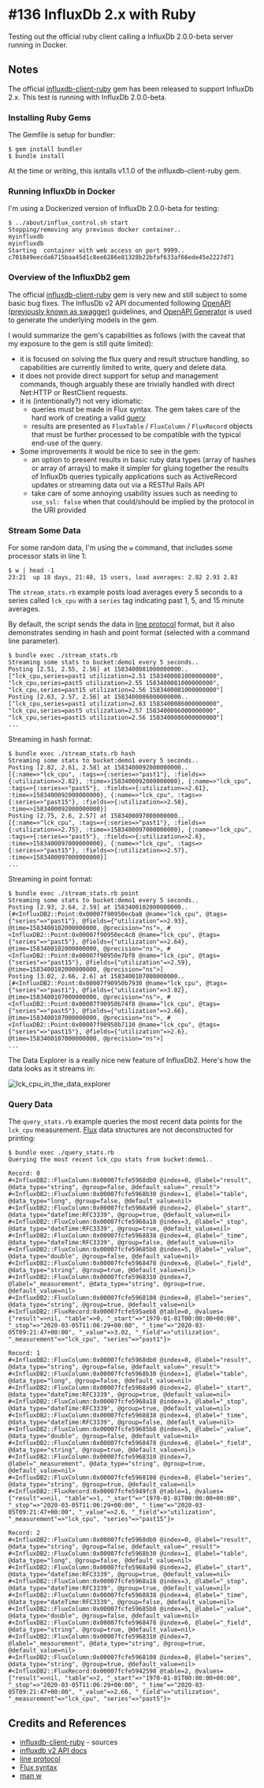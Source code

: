 # #136 InfluxDb 2.x with Ruby

Testing out the official ruby client calling a InfluxDb 2.0.0-beta server running in Docker.

## Notes

The official [influxdb-client-ruby](https://github.com/influxdata/influxdb-client-ruby) gem has been released to support InfluxDb 2.x.
This test is running with InfluxDb 2.0.0-beta.

### Installing Ruby Gems

The Gemfile is setup for bundler:

    $ gem install bundler
    $ bundle install

At the time or writing, this isntalls v1.1.0 of the influxdb-client-ruby gem.

### Running InfluxDb in Docker

I'm using a Dockerized version of InfluxDb 2.0.0-beta for testing:

```
$ ../about/influx_control.sh start
Stopping/removing any previous docker container..
myinfluxdb
myinfluxdb
Starting  container with web access on port 9999..
c701849eecda6715baa45d1c8ee6286e81328b22bfaf633af66ede45e2227d71
```

### Overview of the InfluxDb2 gem

The official [influxdb-client-ruby](https://github.com/influxdata/influxdb-client-ruby) gem is very new and still subject to some basic bug fixes.
The InflusDb v2 API documented following [OpenAPI (previously known as swagger)](https://en.wikipedia.org/wiki/OpenAPI_Specification) guidelines,
and [OpenAPI Generator](https://openapi-generator.tech/) is used to generate the underlying models in the gem.

I would summarize the gem's capabilities as follows (with the caveat that my exposure to the gem is still quite limited):

* it is focused on solving the flux query and result structure handling, so capabilities are currently limited to write, query and delete data.
* it does not provide direct support for setup and management commands, though arguably these are trivially handled with direct Net:HTTP or RestClient requests.
* it is (intentionally?) not very idiomatic:
  * queries must be made in Flux syntax. The gem takes care of the hard work of creating a valid [query](https://v2.docs.influxdata.com/v2.0/api/#operation/PostQuery)
  * results are presented as `FluxTable` / `FluxColumn` / `FluxRecord` objects that must be further processed to be compatible with the typical end-use of the query.
* Some improvements it would be nice to see in the gem:
  * an option to present results in basic ruby data types (array of hashes or array of arrays) to make it simpler for gluing together the results of InfluxDb queries typically applications such as ActiveRecord updates or streaming data out via a RESTful Rails API
  * take care of some annoying usability issues such as needing to `use_ssl: false` when that could/should be implied by the protocol in the URI provided


### Stream Some Data

For some random data, I'm using the `w` command, that includes some processor stats in line 1:

```
$ w | head -1
23:21  up 18 days, 21:48, 15 users, load averages: 2.82 2.93 2.83
```

The `stream_stats.rb` example posts load averages every 5 seconds to a series called `lck_cpu`
with a `series` tag indicating past 1, 5, and 15 minute averages.

By default, the script sends the data in [line protocol](https://v2.docs.influxdata.com/v2.0/reference/syntax/line-protocol/) format,
but it also demonstrates sending in hash and point format (selected with a command line parameter).

```
$ bundle exec ./stream_stats.rb
Streaming some stats to bucket:demo1 every 5 seconds..
Posting [2.51, 2.55, 2.56] at 1583400081000000000..
["lck_cpu,series=past1 utilization=2.51 1583400081000000000", "lck_cpu,series=past5 utilization=2.55 1583400081000000000", "lck_cpu,series=past15 utilization=2.56 1583400081000000000"]
Posting [2.63, 2.57, 2.56] at 1583400086000000000..
["lck_cpu,series=past1 utilization=2.63 1583400086000000000", "lck_cpu,series=past5 utilization=2.57 1583400086000000000", "lck_cpu,series=past15 utilization=2.56 1583400086000000000"]
...
```

Streaming in hash format:

```
$ bundle exec ./stream_stats.rb hash
Streaming some stats to bucket:demo1 every 5 seconds..
Posting [2.82, 2.61, 2.58] at 1583400092000000000..
[{:name=>"lck_cpu", :tags=>{:series=>"past1"}, :fields=>{:utilization=>2.82}, :time=>1583400092000000000}, {:name=>"lck_cpu", :tags=>{:series=>"past5"}, :fields=>{:utilization=>2.61}, :time=>1583400092000000000}, {:name=>"lck_cpu", :tags=>{:series=>"past15"}, :fields=>{:utilization=>2.58}, :time=>1583400092000000000}]
Posting [2.75, 2.6, 2.57] at 1583400097000000000..
[{:name=>"lck_cpu", :tags=>{:series=>"past1"}, :fields=>{:utilization=>2.75}, :time=>1583400097000000000}, {:name=>"lck_cpu", :tags=>{:series=>"past5"}, :fields=>{:utilization=>2.6}, :time=>1583400097000000000}, {:name=>"lck_cpu", :tags=>{:series=>"past15"}, :fields=>{:utilization=>2.57}, :time=>1583400097000000000}]
...
```

Streaming in point format:

```
$ bundle exec ./stream_stats.rb point
Streaming some stats to bucket:demo1 every 5 seconds..
Posting [2.93, 2.64, 2.59] at 1583400102000000000..
[#<InfluxDB2::Point:0x00007f90950ecba8 @name="lck_cpu", @tags={"series"=>"past1"}, @fields={"utilization"=>2.93}, @time=1583400102000000000, @precision="ns">, #<InfluxDB2::Point:0x00007f90950ec4c8 @name="lck_cpu", @tags={"series"=>"past5"}, @fields={"utilization"=>2.64}, @time=1583400102000000000, @precision="ns">, #<InfluxDB2::Point:0x00007f90950e7bf8 @name="lck_cpu", @tags={"series"=>"past15"}, @fields={"utilization"=>2.59}, @time=1583400102000000000, @precision="ns">]
Posting [3.02, 2.66, 2.6] at 1583400107000000000..
[#<InfluxDB2::Point:0x00007f90950b7930 @name="lck_cpu", @tags={"series"=>"past1"}, @fields={"utilization"=>3.02}, @time=1583400107000000000, @precision="ns">, #<InfluxDB2::Point:0x00007f90950b74f8 @name="lck_cpu", @tags={"series"=>"past5"}, @fields={"utilization"=>2.66}, @time=1583400107000000000, @precision="ns">, #<InfluxDB2::Point:0x00007f90950b7110 @name="lck_cpu", @tags={"series"=>"past15"}, @fields={"utilization"=>2.6}, @time=1583400107000000000, @precision="ns">]
...
```

The Data Explorer is a really nice new feature of InfluxDb2. Here's how the data looks as it streams in:

![lck_cpu_in_the_data_explorer](./assets/lck_cpu_in_the_data_explorer.png?raw=true)

### Query Data

The `query_stats.rb` example queries the most recent data points for the `lck_cpu` measurement.
[Flux](https://v2.docs.influxdata.com/v2.0/reference/syntax/flux/) data structures are not deconstructed for printing:

```
$ bundle exec ./query_stats.rb
Querying the most recent lck_cpu stats from bucket:demo1..

Record: 0
#<InfluxDB2::FluxColumn:0x00007fcfe5968db0 @index=0, @label="result", @data_type="string", @group=false, @default_value="_result">
#<InfluxDB2::FluxColumn:0x00007fcfe5968b30 @index=1, @label="table", @data_type="long", @group=false, @default_value=nil>
#<InfluxDB2::FluxColumn:0x00007fcfe5968a90 @index=2, @label="_start", @data_type="dateTime:RFC3339", @group=true, @default_value=nil>
#<InfluxDB2::FluxColumn:0x00007fcfe5968a18 @index=3, @label="_stop", @data_type="dateTime:RFC3339", @group=true, @default_value=nil>
#<InfluxDB2::FluxColumn:0x00007fcfe5968838 @index=4, @label="_time", @data_type="dateTime:RFC3339", @group=false, @default_value=nil>
#<InfluxDB2::FluxColumn:0x00007fcfe59685b8 @index=5, @label="_value", @data_type="double", @group=false, @default_value=nil>
#<InfluxDB2::FluxColumn:0x00007fcfe5968478 @index=6, @label="_field", @data_type="string", @group=true, @default_value=nil>
#<InfluxDB2::FluxColumn:0x00007fcfe5968310 @index=7, @label="_measurement", @data_type="string", @group=true, @default_value=nil>
#<InfluxDB2::FluxColumn:0x00007fcfe5968108 @index=8, @label="series", @data_type="string", @group=true, @default_value=nil>
#<InfluxDB2::FluxRecord:0x00007fcfe595aeb8 @table=0, @values={"result"=>nil, "table"=>0, "_start"=>"1970-01-01T00:00:00+00:00", "_stop"=>"2020-03-05T11:06:29+00:00", "_time"=>"2020-03-05T09:21:47+00:00", "_value"=>3.02, "_field"=>"utilization", "_measurement"=>"lck_cpu", "series"=>"past1"}>

Record: 1
#<InfluxDB2::FluxColumn:0x00007fcfe5968db0 @index=0, @label="result", @data_type="string", @group=false, @default_value="_result">
#<InfluxDB2::FluxColumn:0x00007fcfe5968b30 @index=1, @label="table", @data_type="long", @group=false, @default_value=nil>
#<InfluxDB2::FluxColumn:0x00007fcfe5968a90 @index=2, @label="_start", @data_type="dateTime:RFC3339", @group=true, @default_value=nil>
#<InfluxDB2::FluxColumn:0x00007fcfe5968a18 @index=3, @label="_stop", @data_type="dateTime:RFC3339", @group=true, @default_value=nil>
#<InfluxDB2::FluxColumn:0x00007fcfe5968838 @index=4, @label="_time", @data_type="dateTime:RFC3339", @group=false, @default_value=nil>
#<InfluxDB2::FluxColumn:0x00007fcfe59685b8 @index=5, @label="_value", @data_type="double", @group=false, @default_value=nil>
#<InfluxDB2::FluxColumn:0x00007fcfe5968478 @index=6, @label="_field", @data_type="string", @group=true, @default_value=nil>
#<InfluxDB2::FluxColumn:0x00007fcfe5968310 @index=7, @label="_measurement", @data_type="string", @group=true, @default_value=nil>
#<InfluxDB2::FluxColumn:0x00007fcfe5968108 @index=8, @label="series", @data_type="string", @group=true, @default_value=nil>
#<InfluxDB2::FluxRecord:0x00007fcfe5949fc8 @table=1, @values={"result"=>nil, "table"=>1, "_start"=>"1970-01-01T00:00:00+00:00", "_stop"=>"2020-03-05T11:06:29+00:00", "_time"=>"2020-03-05T09:21:47+00:00", "_value"=>2.6, "_field"=>"utilization", "_measurement"=>"lck_cpu", "series"=>"past15"}>

Record: 2
#<InfluxDB2::FluxColumn:0x00007fcfe5968db0 @index=0, @label="result", @data_type="string", @group=false, @default_value="_result">
#<InfluxDB2::FluxColumn:0x00007fcfe5968b30 @index=1, @label="table", @data_type="long", @group=false, @default_value=nil>
#<InfluxDB2::FluxColumn:0x00007fcfe5968a90 @index=2, @label="_start", @data_type="dateTime:RFC3339", @group=true, @default_value=nil>
#<InfluxDB2::FluxColumn:0x00007fcfe5968a18 @index=3, @label="_stop", @data_type="dateTime:RFC3339", @group=true, @default_value=nil>
#<InfluxDB2::FluxColumn:0x00007fcfe5968838 @index=4, @label="_time", @data_type="dateTime:RFC3339", @group=false, @default_value=nil>
#<InfluxDB2::FluxColumn:0x00007fcfe59685b8 @index=5, @label="_value", @data_type="double", @group=false, @default_value=nil>
#<InfluxDB2::FluxColumn:0x00007fcfe5968478 @index=6, @label="_field", @data_type="string", @group=true, @default_value=nil>
#<InfluxDB2::FluxColumn:0x00007fcfe5968310 @index=7, @label="_measurement", @data_type="string", @group=true, @default_value=nil>
#<InfluxDB2::FluxColumn:0x00007fcfe5968108 @index=8, @label="series", @data_type="string", @group=true, @default_value=nil>
#<InfluxDB2::FluxRecord:0x00007fcfe5942598 @table=2, @values={"result"=>nil, "table"=>2, "_start"=>"1970-01-01T00:00:00+00:00", "_stop"=>"2020-03-05T11:06:29+00:00", "_time"=>"2020-03-05T09:21:47+00:00", "_value"=>2.66, "_field"=>"utilization", "_measurement"=>"lck_cpu", "series"=>"past5"}>
```

## Credits and References

* [influxdb-client-ruby](https://github.com/influxdata/influxdb-client-ruby) - sources
* [influxdb v2 API docs](https://v2.docs.influxdata.com/v2.0/api/)
* [line protocol](https://v2.docs.influxdata.com/v2.0/reference/syntax/line-protocol/)
* [Flux syntax](https://v2.docs.influxdata.com/v2.0/reference/syntax/flux/)
* [man w](https://linux.die.net/man/1/w)
